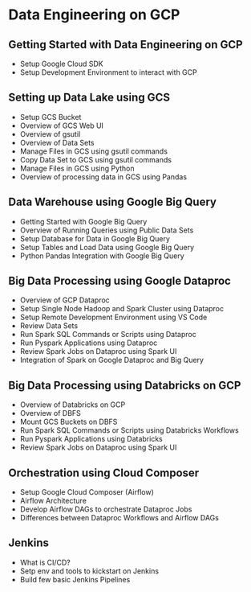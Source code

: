 # Data Engineering on GCP

## Getting Started with Data Engineering on GCP
* Setup Google Cloud SDK
* Setup Development Environment to interact with GCP

## Setting up Data Lake using GCS
* Setup GCS Bucket
* Overview of GCS Web UI
* Overview of gsutil
* Overview of Data Sets
* Manage Files in GCS using gsutil commands
* Copy Data Set to GCS using gsutil commands
* Manage Files in GCS using Python
* Overview of processing data in GCS using Pandas

## Data Warehouse using Google Big Query
* Getting Started with Google Big Query
* Overview of Running Queries using Public Data Sets
* Setup Database for Data in Google Big Query
* Setup Tables and Load Data using Google Big Query
* Python Pandas Integration with Google Big Query

## Big Data Processing using Google Dataproc
* Overview of GCP Dataproc
* Setup Single Node Hadoop and Spark Cluster using Dataproc
* Setup Remote Development Environment using VS Code
* Review Data Sets
* Run Spark SQL Commands or Scripts using Dataproc
* Run Pyspark Applications using Dataproc
* Review Spark Jobs on Dataproc using Spark UI
* Integration of Spark on Google Dataproc and Big Query

## Big Data Processing using Databricks on GCP
* Overview of Databricks on GCP
* Overview of DBFS
* Mount GCS Buckets on DBFS
* Run Spark SQL Commands or Scripts using Databricks Workflows
* Run Pyspark Applications using Databricks
* Review Spark Jobs on Dataproc using Spark UI

## Orchestration using Cloud Composer
* Setup Google Cloud Composer (Airflow)
* Airflow Architecture
* Develop Airflow DAGs to orchestrate Dataproc Jobs
* Differences between Dataproc Workflows and Airflow DAGs

## Jenkins
* What is CI/CD?
* Setp env and tools to kickstart on Jenkins
* Build few basic Jenkins Pipelines
